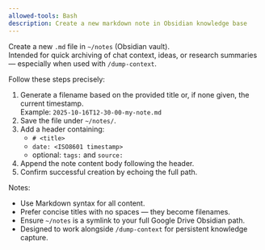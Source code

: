 ```yaml
---
allowed-tools: Bash
description: Create a new markdown note in Obsidian knowledge base
---
```


Create a new `.md` file in `~/notes` (Obsidian vault).  
Intended for quick archiving of chat context, ideas, or research summaries — especially when used with `/dump-context`.

Follow these steps precisely:

1. Generate a filename based on the provided title or, if none given, the current timestamp.  
   Example: `2025-10-16T12-30-00-my-note.md`
2. Save the file under `~/notes/`.
3. Add a header containing:
   - `# <title>`
   - `date: <ISO8601 timestamp>`
   - optional: `tags:` and `source:`
4. Append the note content body following the header.
5. Confirm successful creation by echoing the full path.

Notes:

- Use Markdown syntax for all content.  
- Prefer concise titles with no spaces — they become filenames.  
- Ensure `~/notes` is a symlink to your full Google Drive Obsidian path.  
- Designed to work alongside `/dump-context` for persistent knowledge capture.
